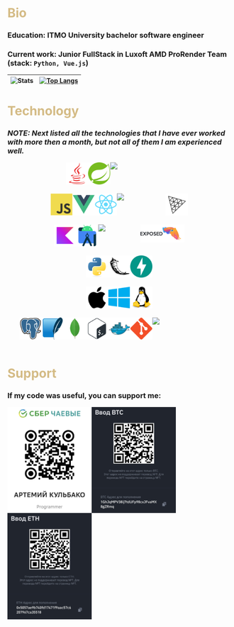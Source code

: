 <h1 style="color: rgb(212, 187, 133)">Bio<h3/>

### **Education:** ITMO University bachelor software engineer

### **Current work:** Junior FullStack in Luxoft AMD ProRender Team (stack: `Python, Vue.js`)

| ![Stats](https://github-readme-stats.vercel.app/api?username=testpassword&show_icons=true&count_private=true&theme=gotham&border_radius=30&include_all_commits=true) | [![Top Langs](https://github-readme-stats.vercel.app/api/top-langs/?username=testpassword&layout=compact&theme=gotham&border_radius=30&hide=pascal,c,jupyter%20notebook)](https://github.com/testpassword/github-readme-stats) |
|---|---|

<h1 style="color: rgb(212, 187, 133)">Technology<h3/>

*NOTE: Next listed all the technologies that I have ever worked with more then a month, but not all of them I am experienced well.*

<div style="display: flex; flex-direction: row; justify-content: center; padding-bottom: 20px">
    <img width="50px" src="https://raw.githubusercontent.com/devicons/devicon/master/icons/java/java-plain.svg"/>
    <img width="50px" src="https://raw.githubusercontent.com/devicons/devicon/master/icons/spring/spring-original.svg"/>
    <img width="140px" src="https://upload.wikimedia.org/wikipedia/commons/5/59/JUnit_5_Banner.png"/>
</div>

<div style="display: flex; flex-direction: row; justify-content: center; padding-bottom: 20px">
    <img width="50px" src="https://raw.githubusercontent.com/devicons/devicon/master/icons/javascript/javascript-original.svg"/>
    <img width="50px" src="https://raw.githubusercontent.com/devicons/devicon/master/icons/vuejs/vuejs-original.svg"/>
    <img width="50px" src="https://raw.githubusercontent.com/devicons/devicon/master/icons/react/react-original.svg"/>
    <img width="110px" src="https://upload.wikimedia.org/wikipedia/commons/2/25/WebGL_Logo.svg"/>
    <img width="50px" src="https://raw.githubusercontent.com/devicons/devicon/master/icons/threejs/threejs-original.svg"/>
</div>

<div style="display: flex; flex-direction: row; justify-content: center; padding-bottom: 20px">
    <img width="50px" src="https://raw.githubusercontent.com/devicons/devicon/master/icons/kotlin/kotlin-original.svg"/>
    <img width="50px" src="https://raw.githubusercontent.com/devicons/devicon/master/icons/androidstudio/androidstudio-original.svg"/>
    <img width="95px"src="https://raw.githubusercontent.com/ktorio/ktor/main/.github/images/ktor-logo-for-dark.svg"/>
    <img width="100px" style="padding-bottom: 10px" src="https://raw.githubusercontent.com/JetBrains/Exposed/master/docs/logo.png"/>
</div>

<div style="display: flex; flex-direction: row; justify-content: center; padding-bottom: 20px">
    <img width="50px" src="https://raw.githubusercontent.com/devicons/devicon/master/icons/python/python-original.svg"/>
    <img width="50px" src="https://raw.githubusercontent.com/devicons/devicon/master/icons/flask/flask-original.svg"/>
    <img width="50px" src="https://raw.githubusercontent.com/devicons/devicon/master/icons/fastapi/fastapi-original.svg"/>
</div>

<div style="display: flex; flex-direction: row; justify-content: center; padding-bottom: 20px">
    <img width="50px" src="https://raw.githubusercontent.com/devicons/devicon/master/icons/apple/apple-original.svg"/>
    <img width="50px" src="https://raw.githubusercontent.com/devicons/devicon/master/icons/windows8/windows8-original.svg"/>
    <img width="50px" src="https://raw.githubusercontent.com/devicons/devicon/master/icons/linux/linux-original.svg"/>
</div>

<div style="display: flex; flex-direction: row; justify-content: center; padding-bottom: 20px">
    <img width="50px" src="https://raw.githubusercontent.com/devicons/devicon/master/icons/postgresql/postgresql-original.svg"/>
    <img width="50px" src="https://raw.githubusercontent.com/devicons/devicon/master/icons/sqlite/sqlite-original.svg"/>
    <img width="50px" src="https://raw.githubusercontent.com/devicons/devicon/master/icons/mongodb/mongodb-original.svg"/>
    <img width="50px" src="https://raw.githubusercontent.com/devicons/devicon/master/icons/bash/bash-plain.svg"/>
    <img width="50px" src="https://raw.githubusercontent.com/devicons/devicon/master/icons/docker/docker-original.svg"/>
    <img width="50px" src="https://raw.githubusercontent.com/devicons/devicon/master/icons/git/git-original.svg"/>
    <img width="150px" style="padding-bottom: 10px" src="https://www.rabbitmq.com/img/logo-rabbitmq.svg"/>
</div>

<h1 style="color: rgb(212, 187, 133)">Support<h3/>

If my code was useful, you can support me:

<img align="left" width="190px" src="./bank.jpg"/>
<img align="left" width="190px" src="./btc.jpg"/>
<img align="left" width="190px" src="./eth.jpg"/>
